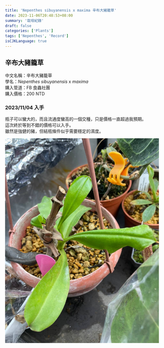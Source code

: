 ```yaml
---
title: 'Nepenthes sibuyanensis x maxima 辛布大豬籠草'
date: 2023-11-06T20:48:53+08:00
summary: '栽培紀錄'
draft: false
categories: ['Plants']
tags: ['Nepenthes', 'Record']
isCJKLanguage: true
---
```


## 辛布大豬籠草

中文名稱：辛布大豬籠草  
學名：*Nepenthes sibuyanensis* x *maxima*  
購入管道：FB 食蟲社團  
購入價格：200 NTD  

### 2023/11/04 入手

瓶子可以蠻大的，而且流通度蠻高的一個交種，只是價格一直超過我預期。  
這次終於等到不錯的價格可以入手。  
雖然是強健的豬，但結瓶條件似乎需要穩定的濕度。  

![2023-11-04](./images/2023-11-04.jpg)
